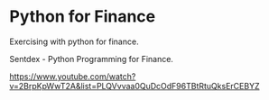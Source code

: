 # Python for Finance
Exercising with python for finance.

Sentdex - Python Programming for Finance.

https://www.youtube.com/watch?v=2BrpKpWwT2A&list=PLQVvvaa0QuDcOdF96TBtRtuQksErCEBYZ
